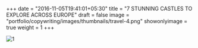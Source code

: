 +++
date = "2016-11-05T19:41:01+05:30"
title = "7 STUNNING CASTLES TO EXPLORE ACROSS EUROPE"
draft = false
image = "portfolio/copywriting/images/thumbnails/travel-4.png"
showonlyimage = true
weight = 1
+++

![1]

[1]: /portfolio/copywriting/images/travel-4.png